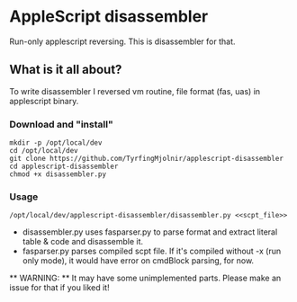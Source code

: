 # AppleScript disassembler

Run-only applescript reversing. This is disassembler for that.

## What is it all about?

To write disassembler I reversed vm routine, file format (fas, uas) in applescript binary.

### Download and "install"

```shell
mkdir -p /opt/local/dev
cd /opt/local/dev
git clone https://github.com/TyrfingMjolnir/applescript-disassembler
cd applescript-disassembler
chmod +x disassembler.py
```

### Usage

```shell
/opt/local/dev/applescript-disassembler/disassembler.py <<scpt_file>>
```

- disassembler.py uses fasparser.py to parse format and extract literal table & code and disassemble it.
- fasparser.py parses compiled scpt file. If it's compiled without -x (run only mode), it would have error on cmdBlock parsing, for now.

** WARNING: ** It may have some unimplemented parts. Please make an issue for that if you liked it!
